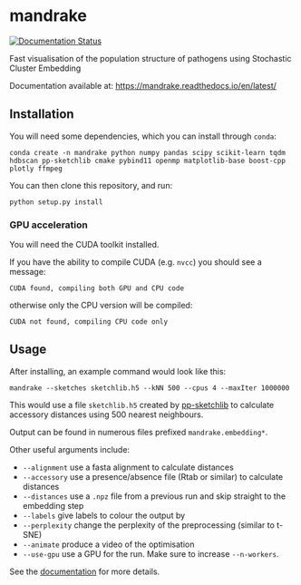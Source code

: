 # mandrake

<!-- badges: start -->
[![Documentation Status](https://readthedocs.org/projects/mandrake/badge/?version=latest)](https://mandrake.readthedocs.io/)
<!-- badges: end -->

Fast visualisation of the population structure of pathogens using Stochastic Cluster Embedding

Documentation available at: https://mandrake.readthedocs.io/en/latest/

## Installation

You will need some dependencies, which you can install through `conda`:
```
conda create -n mandrake python numpy pandas scipy scikit-learn tqdm hdbscan pp-sketchlib cmake pybind11 openmp matplotlib-base boost-cpp plotly ffmpeg
```

You can then clone this repository, and run:
```
python setup.py install
```

### GPU acceleration
You will need the CUDA toolkit installed.

If you have the ability to compile CUDA (e.g. `nvcc`) you should see a message:
```
CUDA found, compiling both GPU and CPU code
```
otherwise only the CPU version will be compiled:
```
CUDA not found, compiling CPU code only
```

## Usage
After installing, an example command would look like this:
```
mandrake --sketches sketchlib.h5 --kNN 500 --cpus 4 --maxIter 1000000
```
This would use a file `sketchlib.h5` created by [pp-sketchlib](https://github.com/johnlees/pp-sketchlib)
to calculate accessory distances using 500 nearest neighbours.

Output can be found in numerous files prefixed `mandrake.embedding*`.

Other useful arguments include:

- `--alignment` use a fasta alignment to calculate distances
- `--accessory` use a presence/absence file (Rtab or similar) to calculate distances
- `--distances` use a `.npz` file from a previous run and skip straight to the embedding step
- `--labels` give labels to colour the output by
- `--perplexity` change the perplexity of the preprocessing (similar to t-SNE)
- `--animate` produce a video of the optimisation
- `--use-gpu` use a GPU for the run. Make sure to increase `--n-workers`.

See the [documentation](https://mandrake.readthedocs.io/en/latest/) for more details.
